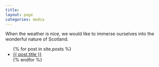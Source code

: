 ```yaml
---
title: 
layout: page
categories: media
---
```

When the weather is nice, we would like to immerse ourselves into the wonderful nature of Scotland. 

<ul>
  {% for post in site.posts %}
    <li>
      <a href="{{ post.url }}">{{ post.title }}</a>
    </li>
  {% endfor %}
</ul>
